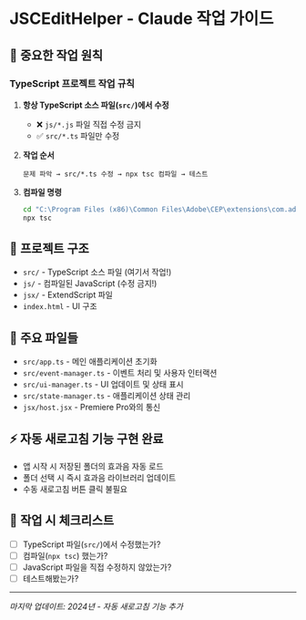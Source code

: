 # JSCEditHelper - Claude 작업 가이드

## 🚨 중요한 작업 원칙

### TypeScript 프로젝트 작업 규칙
1. **항상 TypeScript 소스 파일(`src/`)에서 수정**
   - ❌ `js/*.js` 파일 직접 수정 금지
   - ✅ `src/*.ts` 파일만 수정
   
2. **작업 순서**
   ```
   문제 파악 → src/*.ts 수정 → npx tsc 컴파일 → 테스트
   ```

3. **컴파일 명령**
   ```bash
   cd "C:\Program Files (x86)\Common Files\Adobe\CEP\extensions\com.adobe.JSCEditHelper"
   npx tsc
   ```

## 📁 프로젝트 구조
- `src/` - TypeScript 소스 파일 (여기서 작업!)
- `js/` - 컴파일된 JavaScript (수정 금지!)
- `jsx/` - ExtendScript 파일
- `index.html` - UI 구조

## 🔧 주요 파일들
- `src/app.ts` - 메인 애플리케이션 초기화
- `src/event-manager.ts` - 이벤트 처리 및 사용자 인터랙션
- `src/ui-manager.ts` - UI 업데이트 및 상태 표시
- `src/state-manager.ts` - 애플리케이션 상태 관리
- `jsx/host.jsx` - Premiere Pro와의 통신

## ⚡ 자동 새로고침 기능 구현 완료
- 앱 시작 시 저장된 폴더의 효과음 자동 로드
- 폴더 선택 시 즉시 효과음 라이브러리 업데이트
- 수동 새로고침 버튼 클릭 불필요

## 🎯 작업 시 체크리스트
- [ ] TypeScript 파일(`src/`)에서 수정했는가?
- [ ] 컴파일(`npx tsc`) 했는가?
- [ ] JavaScript 파일을 직접 수정하지 않았는가?
- [ ] 테스트해봤는가?

---
*마지막 업데이트: 2024년 - 자동 새로고침 기능 추가*